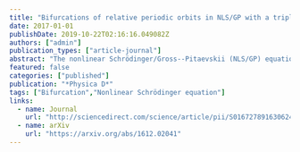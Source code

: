 ```yaml
---
title: "Bifurcations of relative periodic orbits in NLS/GP with a triple-well potential"
date: 2017-01-01
publishDate: 2019-10-22T02:16:16.049082Z
authors: ["admin"]
publication_types: ["article-journal"]
abstract: "The nonlinear Schrödinger/Gross--Pitaevskii (NLS/GP) equation is considered in the presence of three equally-spaced potentials. The problem is reduced to a finite-dimensional Hamiltonian system by a Galerkin truncation. Families of oscillatory orbits are sought in the neighborhoods of the system's nine branches of standing wave solutions. Normal forms are computed in the neighborhood of these branches' various Hamiltonian Hopf and saddle--node bifurcations, showing how the oscillatory orbits change as a parameter is increased. Numerical experiments show agreement between normal form theory and numerical solutions to the reduced system and NLS/GP near the Hamiltonian Hopf bifurcations and some subtle disagreements near the saddle--node bifurcations due to exponentially small terms in the asymptotics."
featured: false
categories: ["published"]
publication: "*Physica D*"
tags: ["Bifurcation","Nonlinear Schrödinger equation"]
links:
  - name: Journal
    url: "http://sciencedirect.com/science/article/pii/S0167278916306248"
  - name: arXiv
    url: "https://arxiv.org/abs/1612.02041"
---
```


